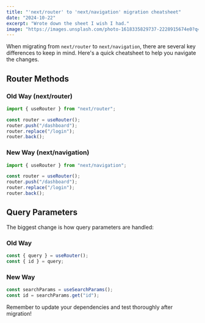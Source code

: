```yaml
---
title: "'next/router' to 'next/navigation' migration cheatsheet"
date: "2024-10-22"
excerpt: "Wrote down the sheet I wish I had."
image: "https://images.unsplash.com/photo-1618335829737-2228915674e0?q=80&w=2070&auto=format&fit=crop"
---
```


When migrating from `next/router` to `next/navigation`, there are several key differences to keep in mind. Here's a quick cheatsheet to help you navigate the changes.

## Router Methods

### Old Way (next/router)

```javascript
import { useRouter } from "next/router";

const router = useRouter();
router.push("/dashboard");
router.replace("/login");
router.back();
```

### New Way (next/navigation)

```javascript
import { useRouter } from "next/navigation";

const router = useRouter();
router.push("/dashboard");
router.replace("/login");
router.back();
```

## Query Parameters

The biggest change is how query parameters are handled:

### Old Way

```javascript
const { query } = useRouter();
const { id } = query;
```

### New Way

```javascript
const searchParams = useSearchParams();
const id = searchParams.get("id");
```

Remember to update your dependencies and test thoroughly after migration!
